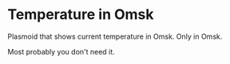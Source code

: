 Temperature in Omsk
===================

Plasmoid that shows current temperature in Omsk. Only in Omsk.

Most probably you don't need it.
